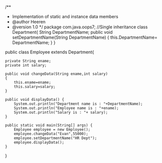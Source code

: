 /**
 * Implementation of static and instance data members
 * @author Heeren
 * @version 1.0
 */
package com.java.oops7;
//Single inheritance
class Department{
    String DepartmentName;
	public void setDepartmentName(String DepartmentName) {
		this.DepartmentName= DepartmentName;
	}
}

public class Employee extends Department{
	
	private String ename;
	private int salary; 
	
	public void changeData(String ename,int salary)
	{
		this.ename=ename;
		this.salary=salary;
	}
	
	public void displayData() {
		System.out.println("Department name is : "+DepartmentName);
		System.out.println("Employee name is : "+ename);
		System.out.println("Salary is : "+ salary);
	}
	
	public static void main(String[] args) {
		Employee employee = new Employee();
		employee.changeData("Evan",55000);
		employee.setDepartmentName("HR Dept");
		employee.displayData();
	}
}

